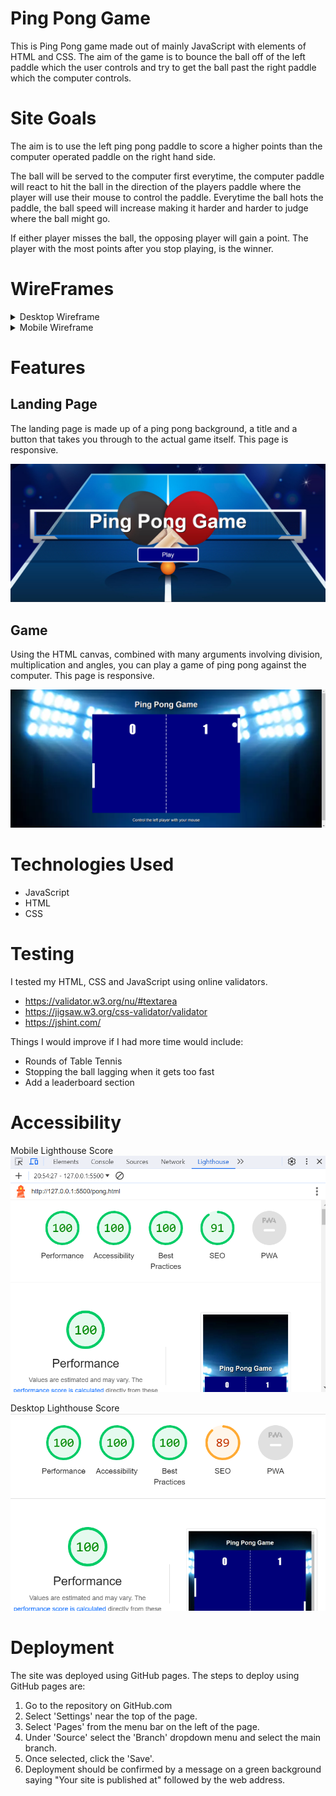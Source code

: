 # Ping Pong Game

This is Ping Pong game made out of mainly JavaScript with elements of HTML and CSS. The aim of the game is to bounce the ball off of the left paddle which the user controls and try to get the ball past the right paddle which the computer controls. 

# Site Goals

The aim is to use the left ping pong paddle to score a higher points than the computer operated paddle on the right hand side. 

The ball will be served to the computer first everytime, the computer paddle will react to hit the ball in the direction of the players paddle where the player will use their mouse to control the paddle. Everytime the ball hots the paddle, the ball speed will increase making it harder and harder to judge where the ball might go. 

If either player misses the ball, the opposing player will gain a point. The player with the most points after you stop playing, is the winner.


# WireFrames 

 <details>

 <summary>Desktop Wireframe</summary>

![Desktop Home Page Wireframe](assets/images/Home-WireFrame.png)
![Desktop Game Page Wireframe](assets/images/Game-WireFrame.png)
 </details>

 <details>
    <summary>Mobile Wireframe</summary>

![Mobile Wireframe](assets/images/PhoneHome-WireFrame.png)
![Mobile Wireframe](assets/images/PhoneGame-WireFrame.png)
 </details>

# Features

## Landing Page
The landing page is made up of a ping pong background, a title and a button that takes you through to the actual game itself. This page is responsive.

![Home Page Features](assets/images/WF-Home.png)

## Game 
Using the HTML canvas, combined with many arguments involving division, multiplication and angles, you can play a game of ping pong against the computer. This page is responsive.

![Game Page Features](assets/images/WF-Game.png)


# Technologies Used

* JavaScript
* HTML
* CSS

# Testing 

I tested my HTML, CSS and JavaScript using online validators.
* https://validator.w3.org/nu/#textarea
* https://jigsaw.w3.org/css-validator/validator
* https://jshint.com/

Things I would improve if I had more time would include:
* Rounds of Table Tennis
* Stopping the ball lagging when it gets too fast
* Add a leaderboard section


# Accessibility 
Mobile Lighthouse Score
![Desktop Lighthouse](assets/images/Lighthouse-Performance.png)

Desktop Lighthouse Score
![Desktop Lighthouse](assets/images/Lighthouse-Performance-Desktop.png)


# Deployment
The site was deployed using GitHub pages. The steps to deploy using GitHub pages are:

1. Go to the repository on GitHub.com
2. Select 'Settings' near the top of the page.
3. Select 'Pages' from the menu bar on the left of the page.
4. Under 'Source' select the 'Branch' dropdown menu and select the main branch.
5. Once selected, click the 'Save'.
6. Deployment should be confirmed by a message on a green background saying "Your site is published at" followed by the web address.